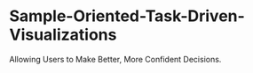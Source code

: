 # Sample-Oriented-Task-Driven-Visualizations
Allowing Users to Make Better, More Confident Decisions.

